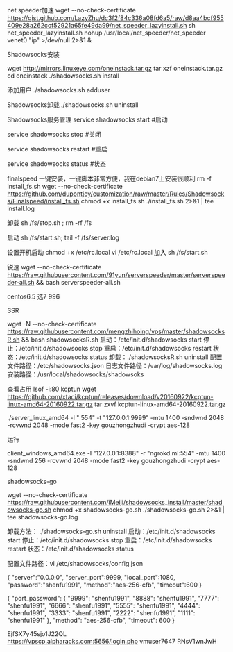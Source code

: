 net speeder加速
wget --no-check-certificate https://gist.github.com/LazyZhu/dc3f2f84c336a08fd6a5/raw/d8aa4bcf955409e28a262ccf52921a65fe49da99/net_speeder_lazyinstall.sh
sh net_speeder_lazyinstall.sh
nohup /usr/local/net_speeder/net_speeder venet0 "ip" >/dev/null 2>&1 &

Shadowsocks安装

wget http://mirrors.linuxeye.com/oneinstack.tar.gz
tar xzf oneinstack.tar.gz
cd oneinstack
./shadowsocks.sh install

添加用户
./shadowsocks.sh adduser

Shadowsocks卸载
./shadowsocks.sh uninstall

Shadowsocks服务管理
service shadowsocks start      #启动

service shadowsocks stop      #关闭

service shadowsocks restart   #重启

service shadowsocks status    #状态

finalspeed
一键安装，一键脚本非常方便，我在debian7上安装很顺利
rm -f install_fs.sh
wget --no-check-certificate https://github.com/dupontjoy/customization/raw/master/Rules/Shadowsocks/Finalspeed/install_fs.sh
chmod +x install_fs.sh
./install_fs.sh 2>&1 | tee install.log

卸载
sh /fs/stop.sh ;
 rm -rf /fs

启动
sh /fs/start.sh; tail -f /fs/server.log

设置开机启动
chmod +x /etc/rc.local
vi /etc/rc.local
加入
sh /fs/start.sh

锐速
 wget --no-check-certificate  https://raw.githubusercontent.com/91yun/serverspeeder/master/serverspeeder-all.sh && bash serverspeeder-all.sh

centos6.5  选7  996


SSR

wget -N --no-check-certificate https://raw.githubusercontent.com/mengzhihoing/vps/master/shadowsocksR.sh && bash shadowsocksR.sh
启动：/etc/init.d/shadowsocks start
停止：/etc/init.d/shadowsocks stop
重启：/etc/init.d/shadowsocks restart
状态：/etc/init.d/shadowsocks status
卸载：./shadowsocksR.sh uninstall
配置文件路径：/etc/shadowsocks.json
日志文件路径：/var/log/shadowsocks.log
安装路径：/usr/local/shadowsocks/shadowsoks


查看占用
lsof -i:80
kcptun 
wget https://github.com/xtaci/kcptun/releases/download/v20160922/kcptun-linux-amd64-20160922.tar.gz
tar zxvf kcptun-linux-amd64-20160922.tar.gz

./server_linux_amd64 -l ":554" -t "127.0.0.1:9999" -mtu 1400 -sndwnd 2048 -rcvwnd 2048 -mode fast2  -key gouzhongzhudi -crypt aes-128


运行

client_windows_amd64.exe -l "127.0.0.1:8388" -r "ngrokd.ml:554" -mtu 1400 -sndwnd 256 -rcvwnd 2048 -mode fast2 -key gouzhongzhudi -crypt aes-128


shadowsocks-go


wget --no-check-certificate https://raw.githubusercontent.com/iMeiji/shadowsocks_install/master/shadowsocks-go.sh
chmod +x shadowsocks-go.sh
./shadowsocks-go.sh 2>&1 | tee shadowsocks-go.log

卸载方法：
./shadowsocks-go.sh uninstall
启动：/etc/init.d/shadowsocks start
停止：/etc/init.d/shadowsocks stop
重启：/etc/init.d/shadowsocks restart
状态：/etc/init.d/shadowsocks status

配置文件路径：vi /etc/shadowsocks/config.json

{
    "server":"0.0.0.0",
    "server_port":9999,
    "local_port":1080,
    "password":"shenfu1991",
    "method":"aes-256-cfb",
    "timeout":600
}

{
    "port_password": {
        "9999": "shenfu1991",
        "8888": "shenfu1991",
        "7777": "shenfu1991",
        "6666": "shenfu1991",
        "5555": "shenfu1991",
        "4444": "shenfu1991",
        "3333": "shenfu1991",
        "2222": "shenfu1991",
        "1111": "shenfu1991"
    },
    "method": "aes-256-cfb",
    "timeout": 600
}






EjfSX7y45sjo1J22QL  
https://vpscp.alpharacks.com:5656/login.php
vmuser7647
RNsV1wnJwH
